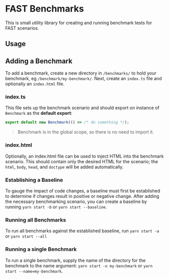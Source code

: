 # FAST Benchmarks
This is small utility library for creating and running benchmark tests for FAST scenarios.

## Usage
## Adding a Benchmark
To add a benchmark, create a new directory in `/benchmarks/` to hold your benchmark, eg `/benchmark/my-benchmark/`. Next, create an `index.ts` file and optionally an `index.html` file.

### index.ts
This file sets up the benchmark scenario and should export on instance of `Benchmark` as the **default export**:

```ts
export default new Benchmark(() => /* do something */);
```

> Benchmark is in the global scope, so there is no need to import it.

### index.html
Optionally, an index.html file can be used to inject HTML into the benchmark scenario. This should contain only the desired HTML for the scenario; the `html`, `body`, `head`, and `doctype` will be added automatically.

### Establishing a Baseline
To gauge the impact of code changes, a baseline must first be established to determine if changes result in positive or negative change. After adding the necessary benchmarking scenario, you can create a baseline by running `yarn start -b` or `yarn start --baseline`.

### Running all Benchmarks
To run all benchmarks against the established baseline, run `yarn start -a` or `yarn start --all`

### Running a single Benchmark
To run a single benchmark, supply the name of the directory for the benchmark to the name argument: `yarn start -n my-benchmark` or `yarn start --name=my-benchmark`.